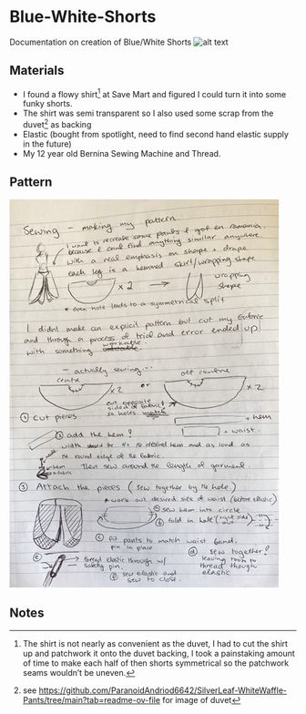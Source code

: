 # Blue-White-Shorts
Documentation on creation of Blue/White Shorts
![alt text](https://github.com/ParanoidAndriod6642/Blue-White-Shorts/blob/main/shortsB-W.png "Pants Material, pants")
## Materials
- I found a flowy shirt[^1] at Save Mart and figured I could turn it into some funky shorts.
- The shirt was semi transparent so I also used some scrap from the duvet[^2] as backing
- Elastic (bought from spotlight, need to find second hand elastic supply in the future)
- My 12 year old Bernina Sewing Machine and Thread.
## Pattern
![alt text](https://github.com/ParanoidAndriod6642/SilverLeaf-WhiteWaffle-Pants/blob/main/PantsPlan.jpg "Pants Plan")
## Notes
[^1]: The shirt is not nearly as convenient as the duvet, I had to cut the shirt up and patchwork it onto the duvet backing, I took a painstaking amount of time to make each half of then shorts symmetrical so the patchwork seams wouldn’t be uneven.
[^2]: see https://github.com/ParanoidAndriod6642/SilverLeaf-WhiteWaffle-Pants/tree/main?tab=readme-ov-file for image of duvet
